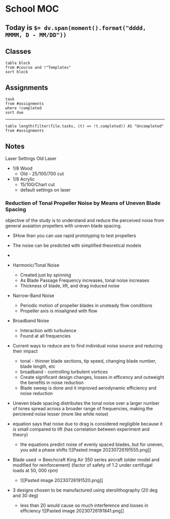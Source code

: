 # School MOC

## Today is `$= dv.span(moment().format("dddd, MMMM, D - MM/DD"))`

## Classes

```dataview
table block
from #course and !"Templates"
sort block
```

## Assignments
```dataview
task
from #assignments
where !completed
sort due
```
---
```dataview
table length(filter(file.tasks, (t) => !t.completed)) AS "Uncompleted"
from #assignments

```

## Notes

Laser Settings
Old Laser
- 1/8 Wood
	- Old - 25/100/700 cut
- 1/8 Acrylic
	- 15/100/Chart cut
	- default settings on laser




### Reduction of Tonal Propeller Noise by Means of Uneven Blade Spacing
objective of the study is to understand and reduce the perceived noise from general avaiation propellers with uneven blade spacing.
- SHow than you can use rapid prototyping to test propellers
- The noise can be predicted with simplified theoretical models
- 

- Harmonic/Tonal Noise
	- Created just by spinning
	- As Blade Passage Frequency increases, tonal noise increases
	- Thickness of blade, lift, and drag induced noise
- Narrow-Band Noise
	- Periodic motion of propeller blades in unsteady flow conditions
	- Propeller axis is misaligned with flow
- Broadband Noise
	- Interaction with turbulence
	- Found at all frequencies

- Current ways to reduce are to find individual noise source and reducing their impact
	- tonal - thinner blade sections, tip speed, changing blade number, blade length, etc
	- broadband - controlling turbulent vortices
	- Create significant design changes, losses in efficency and outweight the benefits in noise reduction
	- Blade sweep is done and it improved aerodynamic efficiency and noise reduction

- Uneven blade spacing distributes the tonal noise over a larger number of tones spread across a broader range of frequencies, making the percieved noise lesser (more like white noise)
- equation says that noise due to drag is considered negligible because it is small compared to lift (has correlation between experiment and theory)
	- the equations predict noise of evenly spaced blades, but for uneven, you add a phase shifts
	![[Pasted image 20230726191555.png]]

- Blade used → Beechcraft King Air 350 series aircraft (older model and modified for reinforcement) (factor of safety of 1.2 under certifugal loads at 50, 000 rpm)
	- ![[Pasted image 20230726191520.png]]

- 3 designs chosen to be manufactured using sterolithography (20 deg and 30 deg)
	- less than 20 would cause oo much interference and losses in efficiency
![[Pasted image 20230726191841.png]]
